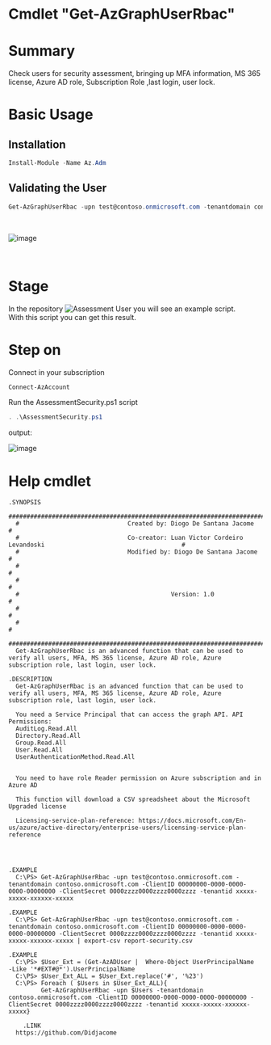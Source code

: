 # Cmdlet "Get-AzGraphUserRbac"

# Summary
Check users for security assessment, bringing up MFA information, MS 365 license, Azure AD role, Subscription Role ,last login, user lock. <br>


# Basic Usage
## Installation

```powershell
Install-Module -Name Az.Adm
```
## Validating the User
```powershell
Get-AzGraphUserRbac -upn test@contoso.onmicrosoft.com -tenantdomain contoso.onmicrosoft.com -ClientID 00000000-0000-0000-0000-00000000 -ClientSecret 0000zzzz0000zzzz0000zzzz -tenantid xxxxx-xxxxx-xxxxxx-xxxxx
```
<br>

![image](https://user-images.githubusercontent.com/83463639/175081542-57bf81f7-f44c-4b5c-9d3c-92425776a954.png)


<br>

# Stage

In the repository ![Assessment User](https://github.com/Didjacome/Modules.Azure/tree/main/scriptAssessment-SecurityUsers)  you will see an example script.
<br>
With this script you can get this result.

# Step on
Connect in your subscription
```powershell
Connect-AzAccount 
```


Run the AssessmentSecurity.ps1 script

```powershell
. .\AssessmentSecurity.ps1
```

output:


![image](https://user-images.githubusercontent.com/83463639/175081606-2a8f7ef1-3e5d-45ce-a44f-bb814b44b031.png)



# Help cmdlet




      
 	.SYNOPSIS
      #################################################################################################################
      #                              Created by: Diogo De Santana Jacome                                              #
      #                              Co-creator: Luan Victor Cordeiro Levandoski                                      #
      #                              Modified by: Diogo De Santana Jacome                                             #
      #                                                                                                               #
      #                                                                                                               #
      #                                          Version: 1.0                                                         #
      #                                                                                                               #
      #                                                                                                               #
      #################################################################################################################   
      Get-AzGraphUserRbac is an advanced function that can be used to verify all users, MFA, MS 365 license, Azure AD role, Azure subscription role, last login, user lock.
    
    .DESCRIPTION
      Get-AzGraphUserRbac is an advanced function that can be used to verify all users, MFA, MS 365 license, Azure AD role, Azure subscription role, last login, user lock.

      You need a Service Principal that can access the graph API. API Permissions:
      AuditLog.Read.All
      Directory.Read.All
      Group.Read.All
      User.Read.All
      UserAuthenticationMethod.Read.All


      You need to have role Reader permission on Azure subscription and in Azure AD

      This function will download a CSV spreadsheet about the Microsoft Upgraded license

      Licensing-service-plan-reference: https://docs.microsoft.com/En-us/azure/active-directory/enterprise-users/licensing-service-plan-reference



    
    .EXAMPLE
      C:\PS> Get-AzGraphUserRbac -upn test@contoso.onmicrosoft.com -tenantdomain contoso.onmicrosoft.com -ClientID 00000000-0000-0000-0000-00000000 -ClientSecret 0000zzzz0000zzzz0000zzzz -tenantid xxxxx-xxxxx-xxxxxx-xxxxx
				
    .EXAMPLE
      C:\PS> Get-AzGraphUserRbac -upn test@contoso.onmicrosoft.com -tenantdomain contoso.onmicrosoft.com -ClientID 00000000-0000-0000-0000-00000000 -ClientSecret 0000zzzz0000zzzz0000zzzz -tenantid xxxxx-xxxxx-xxxxxx-xxxxx | export-csv report-security.csv
    
    .EXAMPLE
      C:\PS> $User_Ext = (Get-AzADUser |  Where-Object UserPrincipalName  -Like '*#EXT#@*').UserPrincipalName
      C:\PS> $User_Ext_ALL = $User_Ext.replace('#', '%23')
      C:\PS> Foreach ( $Users in $User_Ext_ALL){
             Get-AzGraphUserRbac -upn $Users -tenantdomain contoso.onmicrosoft.com -ClientID 00000000-0000-0000-0000-00000000 -ClientSecret 0000zzzz0000zzzz0000zzzz -tenantid xxxxx-xxxxx-xxxxxx-xxxxx}

		.LINK 
      https://github.com/Didjacome


	
        











